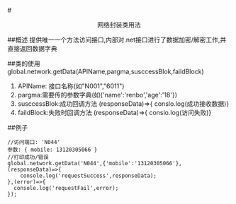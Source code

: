 #<center>网络封装类用法 </center>

##概述
提供唯一一个方法访问接口,内部对.net接口进行了数据加密/解密工作,并直接返回数据字典

##类的使用
global.network.getData(APIName,pargma,susccessBlok,faildBlock)

1. APIName: 接口名称(如"N001","6011")
2. pargma:需要传的参数字典(如{'name':'renbo','age':'18'})
3. susccessBlok:成功回调方法 (responseData)=>{ conslo.log(成功接收数据)}
4. faildBlock:失败时回调方法 (responseData)=>{ conslo.log(访问失败)}


##例子
```
//访问端口: 'N044'
参数: { mobile: 13120305066 }
//打印成功/错误
global.network.getData('N044',{'mobile':'13120305066'},(responseData)=>{
    console.log('requestSuccess',responseData);
},(error)=>{
  console.log('requestFail',error);
});
```